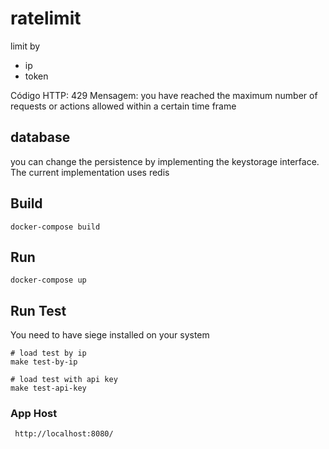 # ratelimit
limit by
- ip
- token


Código HTTP: 429
Mensagem: you have reached the maximum number of requests or actions allowed within a certain time frame

## database 
you can change the persistence by implementing the keystorage interface.
The current implementation uses redis
## Build
```shell
docker-compose build
```

## Run
```shell
docker-compose up
```

## Run Test
You need to have siege installed on your system
```shell
# load test by ip
make test-by-ip
```
```shell
# load test with api key
make test-api-key
```

### App Host
```
 http://localhost:8080/

```